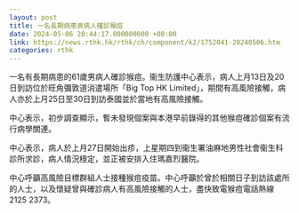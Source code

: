 ```yaml
---
layout: post
title: 一名長期病患男病人確診猴痘
date: 2024-05-06 20:44:17.000000000 +08:00
link: https://news.rthk.hk/rthk/ch/component/k2/1752041-20240506.htm
categories: rthk
---
```


一名有長期病患的61歲男病人確診猴痘。衞生防護中心表示，病人上月13日及20日到訪位於旺角彌敦道消遣場所「Big Top HK Limited」，期間有高風險接觸，病人亦於上月25日至30日到訪泰國並於當地有高風險接觸。

中心表示，初步調查顯示，暫未發現個案與本港早前錄得的其他猴痘確診個案有流行病學關連。

中心表示，病人於上月27日開始出疹，上星期四到衞生署油麻地男性社會衞生科診所求診，病人情況穩定，並正被安排入住瑪嘉烈醫院。

中心呼籲高風險目標群組人士接種猴痘疫苗。中心呼籲於曾於相關日子到訪該處所的人士，以及懷疑曾與確診病人有高風險接觸的人士，盡快致電猴痘電話熱線2125 2373。
